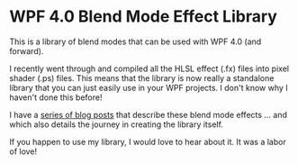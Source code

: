 <h1>WPF 4.0 Blend Mode Effect Library</h1>

<p>This is a library of blend modes that can be used with WPF 4.0 (and forward).</p>

<p>I recently went through and compiled all the HLSL effect (.fx) files into pixel shader (.ps) files. This means that the library is now really a standalone library that you can just easily use in your WPF projects. I don't know why I haven't done this before!</p>

<p>I have a <a href="https://www.cplotts.com/category/pixel-shader-effects/">series of blog posts</a> that describe these blend mode effects ... and which also details the journey in creating the library itself.</p>

<p>If you happen to use my library, I would love to hear about it. It was a labor of love!</p>
